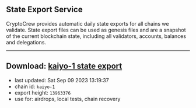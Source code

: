 ## State Export Service
CryptoCrew provides automatic daily state exports for all chains we validate. State export files can be used as genesis files and are a snapshot of the current blockchain state, including all validators, accounts, balances and delegations.

---
**Download: [kaiyo-1 state export](https://dl.ccvalidators.com/SERVICE/kujira/kaiyo-1_export_13963376.json)**
---

- last updated: Sat Sep 09 2023 13:19:37
- chain id: `kaiyo-1`
- export height: `13963376`
- use for: airdrops, local tests, chain recovery
